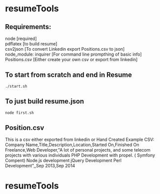 # resumeTools


## Requirements:
node [required]
<br />
pdflatex [to build resume]
<br />
csv2json [To convert Linkedin export Positions.csv to json]
<br />
node_module: inquirer [For command line prompthing of basic info]
<br />
Positions.csv [Either create your own csv or export from linkedin]
<br />


## To start from scratch and end in Resume

```
./start.sh
```

## To just build resume.json
```
node first.sh
```

## Position.csv


This is a csv either exported from linkedin or Hand Created
Example CSV: <br />
Company Name,Title,Description,Location,Started On,Finished On <br />
Freelance,Web Developer,"A lot of personal projects, and some telecom projects with various individuals PHP Development with propel. ( Symfony Compent) Node.js development  jQuery Development Perl Development",,Sep 2013,Sep 2014<br />



# resumeTools
